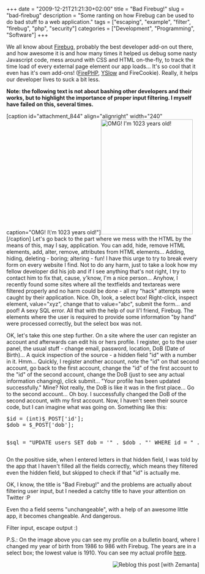 +++
date = "2009-12-21T21:21:30+02:00"
title = "Bad Firebug!"
slug = "bad-firebug"
description = "Some ranting on how Firebug can be used to do bad stuff to a web application."
tags = ["escaping", "example", "filter", "firebug", "php", "security"]
categories = ["Development", "Programming", "Software"]
+++
<p>We all know about <a class="zem_slink" href="http://www.getfirebug.com/" title="Firebug" rel="homepage">Firebug</a>, probably the best developer add-on out there, and how awesome it is and how many times it helped us debug some nasty Javascript code, mess around with CSS and HTML on-the-fly, to track the time load of every external page element our app loads... It's so cool that it even has it's own add-ons! (<a class="zem_slink" href="http://www.firephp.org/" title="FirePHP" rel="homepage">FirePHP</a>, <a class="zem_slink" href="http://developer.yahoo.com/yslow/" title="YSlow" rel="homepage">YSlow</a> and FireCookie). Really, it helps our developer lives to suck a bit less.</p>
<p><strong>Note: the following text is not about bashing other developers and their works, but to highlight the importance of proper input filtering. I myself have failed on this, several times.</strong></p>
<p>[caption id="attachment_844" align="alignright" width="240" caption="OMG! I\'m 1023 years old!"]<a href="http://robertbasic.com/blog/wp-content/uploads/2009/12/omg_im_old.png"><img src="http://robertbasic.com/blog/wp-content/uploads/2009/12/omg_im_old-240x300.png" alt="OMG! I'm 1023 years old!" title="omg_im_old" class="size-medium wp-image-844" height="300" width="240"></a>[/caption] Let's go back to the part where we mess with the HTML by the means of this, may I say, application. You can add, hide, remove HTML elements, add, alter, remove, attributes from HTML elements... Adding, hiding, deleting - boring; altering - fun! I have this urge to try to break every form on every website I find. Not to do any harm, just to take a look how my fellow developer did his job and if I see anything that's not right, I try to contact him to fix that, cause, y'know, I'm a nice person... Anyhow, I recently found some sites where all the textfields and textareas were filtered properly and no harm could be done - all my "hack" attempts were caught by their application. Nice. Oh, look, a select box! Right-click, inspect element, value="xyz", change that to value="abc", submit the form... and poof! A sexy SQL error. All that with the help of our li'l friend, Firebug. The elements where the user is required to provide some information "by hand" were processed correctly, but the select box was not.</p>
<p>OK, let's take this one step further. On a site where the user can register an account and afterwards can edit his or hers profile. I register, go to the user panel, the usual stuff - change email, password, location, DoB (Date of Birth)... A quick inspection of the source - a hidden field "id" with a number in it. Hmm... Quickly, I register another account, note the "id" on that second account, go back to the first account, change the "id" of the first account to the "id" of the second account, change the DoB (just to see any actual information changing), click submit... "Your profile has been updated successfully." Mine? Not really, the DoB is like it was in the first place... Go to the second account... Oh boy. I successfully changed the DoB of the second account, with my first account. Now, I haven't seen their source code, but I can imagine what was going on. Something like this:</p>
<pre class="php" name="code">$id = (int)$_POST['id'];
$dob = $_POST['dob'];

$sql = "UPDATE users SET dob = '" . $dob . "' WHERE id = " . $id;
</pre>
<p>On the positive side, when I entered letters in that hidden field, I was told by the app that I haven't filled all the fields correctly, which means they filtered even the hidden field, but skipped to check if that "id" is actually me.</p>
<p>OK, I know, the title is "Bad Firebug!" and the problems are actually about filtering user input, but I needed a catchy title to have your attention on Twitter :P</p>
<p>Even tho a field seems "unchangeable", with a help of an awesome little app, it becomes changeable. And dangerous.</p>
<p>Filter input, escape output :)</p>
<p>P.S.: On the image above you can see my profile on a bulletin board, where I changed my year of birth from 1986 to 986 with Firebug. The years are in a select box; the lowest value is 1910. You can see my actual profile <a href="http://www.dizajnzona.com/forums/index.php?s=&amp;setlanguage=1&amp;langid=en&amp;showuser=12706&amp;cal_id=0">here</a>.</p>
<div style="margin-top: 10px; height: 15px;" class="zemanta-pixie"><a class="zemanta-pixie-a" href="http://reblog.zemanta.com/zemified/445b648e-1e0c-40e5-812a-0e115d9334e7/" title="Reblog this post [with Zemanta]"><img style="border: medium none ; float: right;" class="zemanta-pixie-img" src="http://img.zemanta.com/reblog_e.png?x-id=445b648e-1e0c-40e5-812a-0e115d9334e7" alt="Reblog this post [with Zemanta]"></a><span class="zem-script more-related pretty-attribution"><script type="text/javascript" src="http://static.zemanta.com/readside/loader.js" defer="defer"></script></span></div>
